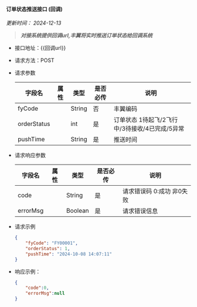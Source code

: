 #### 订单状态推送接口 (回调) 
*更新时间： 2024-12-13*
> ***对接系统提供回调url,丰翼将实时推送订单状态给回调系统***

- 接口地址：{{回调url}}
- 请求方法：POST
- 请求参数

    |字段名			|属性	    |类型	|是否必传	|说明                                            |
    |---------------|-----------|-------|-----------|------------------------------------------------|
	|fyCode			|			|String	|否			|丰翼编码                                        |
	|orderStatus	|			|int	|是			|订单状态 1待起飞/2飞行中/3待接收/4已完成/5异常  |
	|pushTime		|			|String	|是			|推送时间                                        |

	
- 请求响应参数

    |字段名	 		|属性	    |类型	|是否必传	|说明	                  |
    |---------------|-----------|-------|-----------|-------------------------|
	|code 			|			|String	|是			|请求错误码 0:成功 非0失败|
	|errorMsg		|			|Boolean|是			|请求错误信息             |


- 请求示例
    ```json
    {
        "fyCode": "FY00001",
        "orderStatus": 1,
        "pushTime": "2024-10-08 14:07:11"
    }
    ```
- 响应示例：
   
    ```json
	{
        "code":0,
        "errorMsg":null
	}
    ```